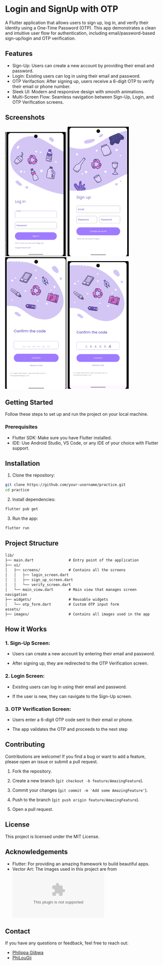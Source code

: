# Login and SignUp with OTP

A Flutter application that allows users to sign up, log in, and verify their identity using a One-Time Password (OTP). This app demonstrates a clean and intuitive user flow for authentication, including email/password-based sign-up/login and OTP verification.

## Features
- Sign-Up: Users can create a new account by providing their email and password.
- Login: Existing users can log in using their email and password. 
- OTP Verifaction: After signing up, users receive a 6-digit OTP to verify their email or phone number. 
- Sleek UI: Modern and responsive design with smooth animations.
- Multi-Screen Flow: Seamless navigation between Sign-Up, Login, and OTP Verification screens.

## Screenshots
![alt text](<Screenshot 2025-02-26 003940-1.png>)
![alt text](<Screenshot 2025-02-26 003958.png>)
![alt text](<Screenshot 2025-02-26 004045.png>)
![alt text](<Screenshot 2025-02-26 004114.png>)

## Getting Started 
Follow these steps to set up and run the project on your local machine.

### Prerequisites
- Flutter SDK: Make sure you have Flutter installed.
- IDE: Use Android Studio, VS Code, or any IDE of your choice with Flutter support.

## Installation
1. Clone the repository: 
```bash
git clone https://github.com/your-username/practice.git
cd practice
```

2. Install dependencies: 
```bash
flutter pub get
```

3. Run the app: 
```bash
flutter run
```

## Project Structure 
```
lib/
├── main.dart                # Entry point of the application
├── ui/
│   ├── screens/             # Contains all the screens
│   │   ├── login_screen.dart
│   │   ├── sign_up_screen.dart
│   │   └── verify_screen.dart
│   └── main_view.dart       # Main view that manages screen navigation
├── widgets/                 # Reusable widgets
│   └── otp_form.dart        # Custom OTP input form
assets/
├── images/                  # Contains all images used in the app
```

## How it Works
### 1. Sign-Up Screen: 
- Users can create a new account by entering their email and password.

- After signing up, they are redirected to the OTP Verification screen.

### 2. Login Screen: 
- Existing users can log in using their email and password.

- If the user is new, they can navigate to the Sign-Up screen.

### 3. OTP Verification Screen:
- Users enter a 6-digit OTP code sent to their email or phone.

- The app validates the OTP and proceeds to the next step

## Contributing
Contributions are welcome! If you find a bug or want to add a feature, please open an issue or submit a pull request.

1. Fork the repository.

2. Create a new branch (```git checkout -b feature/AmazingFeature```).

3. Commit your changes (```git commit -m 'Add some AmazingFeature'```).

4. Push to the branch (```git push origin feature/AmazingFeature```).

5. Open a pull request.

## License
This project is licensed under the MIT License.

## Acknowledgements
- Flutter: For providing an amazing framework to build beautiful apps.
- Vector Art: The images used in this project are from ![Freekpik](www.freepik.com)

## Contact 
If you have any questions or feedback, feel free to reach out: 
- [Philippa Giibwa](pgiibwa04@gmail.com)
- [PhiLouGii](www.philougii@github.com)
